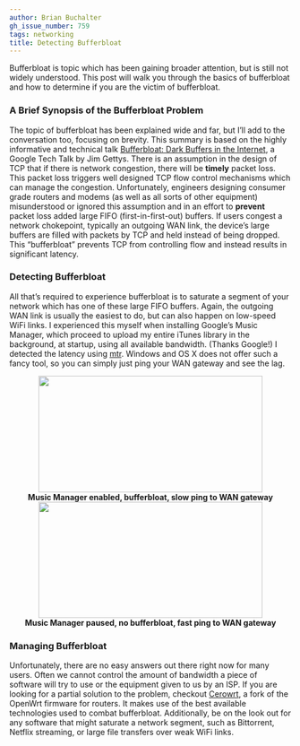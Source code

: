 ```yaml
---
author: Brian Buchalter
gh_issue_number: 759
tags: networking
title: Detecting Bufferbloat
---
```




Bufferbloat is topic which has been gaining broader attention, but is still not widely understood. This post will walk you through the basics of bufferbloat and how to determine if you are the victim of bufferbloat.

### A Brief Synopsis of the Bufferbloat Problem

The topic of bufferbloat has been explained wide and far, but I’ll add to the conversation too, focusing on brevity. This summary is based on the highly informative and technical talk [Bufferbloat: Dark Buffers in the Internet](https://www.youtube.com/watch?v=qbIozKVz73g), a Google Tech Talk by Jim Gettys. There is an assumption in the design of TCP that if there is network congestion, there will be **timely** packet loss. This packet loss triggers well designed TCP flow control mechanisms which can manage the congestion. Unfortunately, engineers designing consumer grade routers and modems (as well as all sorts of other equipment) misunderstood or ignored this assumption and in an effort to **prevent** packet loss added large FIFO (first-in-first-out) buffers. If users congest a network chokepoint, typically an outgoing WAN link, the device’s large buffers are filled with packets by TCP and held instead of being dropped. This “bufferbloat” prevents TCP from controlling flow and instead results in significant latency.

### Detecting Bufferbloat

All that’s required to experience bufferbloat is to saturate a segment of your network which has one of these large FIFO buffers. Again, the outgoing WAN link is usually the easiest to do, but can also happen on low-speed WiFi links. I experienced this myself when installing Google’s Music Manager, which proceed to upload my entire iTunes library in the background, at startup, using all available bandwidth. (Thanks Google!) I detected the latency using [mtr](https://linux.die.net/man/8/mtr). Windows and OS X does not offer such a fancy tool, so you can simply just ping your WAN gateway and see the lag.

<div class="separator" style="clear: both; text-align: center;">
<a href="/blog/2013/02/11/detecting-blufferbloat/image-0-big.png" imageanchor="1" style="margin-left:1em; margin-right:1em"><img border="0" height="208" src="/blog/2013/02/11/detecting-blufferbloat/image-0.png" width="400"/></a><br/>
<b>Music Manager enabled, bufferbloat, slow ping to WAN gateway</b></div>

<div class="separator" style="clear: both; text-align: center;">
<a href="/blog/2013/02/11/detecting-blufferbloat/image-1-big.png" imageanchor="1" style="margin-left:1em; margin-right:1em"><img border="0" height="207" src="/blog/2013/02/11/detecting-blufferbloat/image-1.png" width="400"/></a><br/>
<b>Music Manager paused, no bufferbloat, fast ping to WAN gateway</b></div>

### Managing Bufferbloat

Unfortunately, there are no easy answers out there right now for many users. Often we cannot control the amount of bandwidth a piece of software will try to use or the equipment given to us by an ISP. If you are looking for a partial solution to the problem, checkout [Cerowrt](https://www.bufferbloat.net/projects/cerowrt), a fork of the OpenWrt firmware for routers. It makes use of the best available technologies used to combat bufferbloat. Additionally, be on the look out for any software that might saturate a network segment, such as Bittorrent, Netflix streaming, or large file transfers over weak WiFi links.


